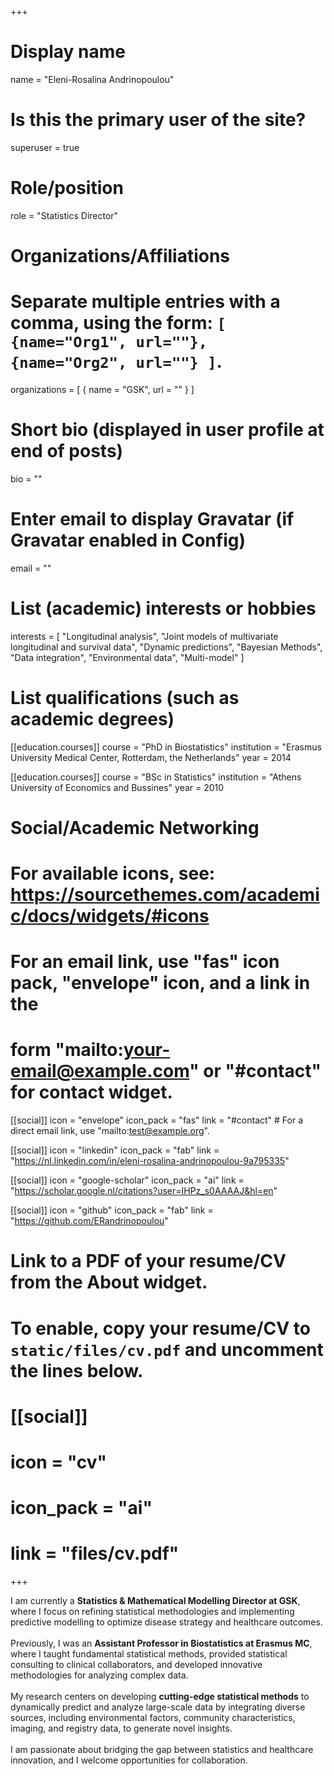 +++
# Display name
name = "Eleni-Rosalina Andrinopoulou"
  
# Is this the primary user of the site?
superuser = true
  
# Role/position
role = "Statistics Director"
  
# Organizations/Affiliations
#   Separate multiple entries with a comma, using the form: `[ {name="Org1", url=""}, {name="Org2", url=""} ]`.
organizations = [ { name = "GSK", url = "" } ]
  
# Short bio (displayed in user profile at end of posts)
bio = ""
  
# Enter email to display Gravatar (if Gravatar enabled in Config)
email = ""
  
# List (academic) interests or hobbies
interests = [
    "Longitudinal analysis",
    "Joint models of multivariate longitudinal and survival data",
    "Dynamic predictions",
    "Bayesian Methods",
    "Data integration",
    "Environmental data",
    "Multi-model"
  ]
  
# List qualifications (such as academic degrees)
[[education.courses]]
  course = "PhD in Biostatistics"
  institution = "Erasmus University Medical Center, Rotterdam, the Netherlands"
  year = 2014
  
[[education.courses]]
  course = "BSc in Statistics"
  institution = "Athens University of Economics and Bussines"
  year = 2010
  
  
# Social/Academic Networking
# For available icons, see: https://sourcethemes.com/academic/docs/widgets/#icons
#   For an email link, use "fas" icon pack, "envelope" icon, and a link in the
#   form "mailto:your-email@example.com" or "#contact" for contact widget.
  
[[social]]
  icon = "envelope"
  icon_pack = "fas"
  link = "#contact"  # For a direct email link, use "mailto:test@example.org".
  
[[social]]
  icon = "linkedin"
  icon_pack = "fab"
  link = "https://nl.linkedin.com/in/eleni-rosalina-andrinopoulou-9a795335"  
  
[[social]]
  icon = "google-scholar"
  icon_pack = "ai"
  link = "https://scholar.google.nl/citations?user=IHPz_s0AAAAJ&hl=en"
  
[[social]]
  icon = "github"
  icon_pack = "fab"
  link = "https://github.com/ERandrinopoulou"
  
# Link to a PDF of your resume/CV from the About widget.
# To enable, copy your resume/CV to `static/files/cv.pdf` and uncomment the lines below.
# [[social]]
#   icon = "cv"
#   icon_pack = "ai"
#   link = "files/cv.pdf"
+++

I am currently a **Statistics & Mathematical Modelling Director at GSK**, where I focus on refining statistical methodologies and implementing predictive modelling to optimize disease strategy and healthcare outcomes.
\
\
Previously, I was an **Assistant Professor in Biostatistics at Erasmus MC**, where I taught fundamental statistical methods, provided statistical consulting to clinical collaborators, and developed innovative methodologies for analyzing complex data.
\
\
My research centers on developing **cutting-edge statistical methods** to dynamically predict and analyze large-scale data by integrating diverse sources, including environmental factors, community characteristics, imaging, and registry data, to generate novel insights.
\
\
I am passionate about bridging the gap between statistics and healthcare innovation, and I welcome opportunities for collaboration.